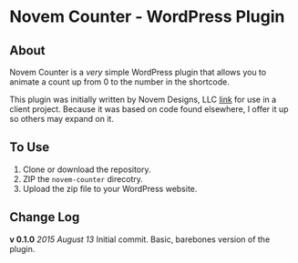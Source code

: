 Novem Counter - WordPress Plugin
================================

About
-----
Novem Counter is a *very* simple WordPress plugin that allows you to animate a count up from 0 to the number in the shortcode.

This plugin was initially written by Novem Designs, LLC [link](http://www.novemwebdesign.com) for use in a client project. Because it was based on code found elsewhere, I offer it up so others may expand on it.

To Use
------
1. Clone or download the repository.
2. ZIP the `novem-counter` direcotry.
3. Upload the zip file to your WordPress website.

Change Log
----------
**v 0.1.0** *2015 August 13*
Initial commit. Basic, barebones version of the plugin. 